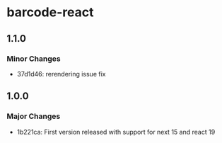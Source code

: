 # barcode-react

## 1.1.0

### Minor Changes

- 37d1d46: rerendering issue fix

## 1.0.0

### Major Changes

- 1b221ca: First version released with support for next 15 and react 19
